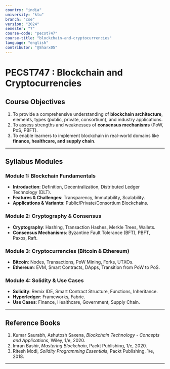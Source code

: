 ```yaml
---
country: "india"
university: "ktu"
branch: "cse"
version: "2024"
semester: "7"
course-code: "pecst747"
course-title: "blockchain-and-cryptocurrencies"
language: "english"
contributor: "@Sharx05"
---
```


# PECST747 : Blockchain and Cryptocurrencies  

## Course Objectives  

1. To provide a comprehensive understanding of **blockchain architecture**, elements, types (public, private, consortium), and industry applications.  
2. To assess strengths and weaknesses of **consensus mechanisms** (PoW, PoS, PBFT).  
3. To enable learners to implement blockchain in real-world domains like **finance, healthcare, and supply chain**.  

---

## Syllabus Modules  

### Module 1: Blockchain Fundamentals  
- **Introduction**: Definition, Decentralization, Distributed Ledger Technology (DLT).  
- **Features & Challenges**: Transparency, Immutability, Scalability.  
- **Applications & Variants**: Public/Private/Consortium Blockchains.   

### Module 2: Cryptography & Consensus  
- **Cryptography**: Hashing, Transaction Hashes, Merkle Trees, Wallets.  
- **Consensus Mechanisms**: Byzantine Fault Tolerance (BFT), PBFT, Paxos, Raft.   

### Module 3: Cryptocurrencies (Bitcoin & Ethereum)  
- **Bitcoin**: Nodes, Transactions, PoW Mining, Forks, UTXOs.  
- **Ethereum**: EVM, Smart Contracts, DApps, Transition from PoW to PoS.   

### Module 4: Solidity & Use Cases  
- **Solidity**: Remix IDE, Smart Contract Structure, Functions, Inheritance.  
- **Hyperledger**: Frameworks, Fabric.  
- **Use Cases**: Finance, Healthcare, Government, Supply Chain. 

---

## Reference Books  

1. Kumar Saurabh, Ashutosh Saxena, *Blockchain Technology - Concepts and Applications*, Wiley, 1/e, 2020.  
2. Imran Bashir, *Mastering Blockchain*, Packt Publishing, 1/e, 2020.  
3. Ritesh Modi, *Solidity Programming Essentials*, Packt Publishing, 1/e, 2018.  

---
